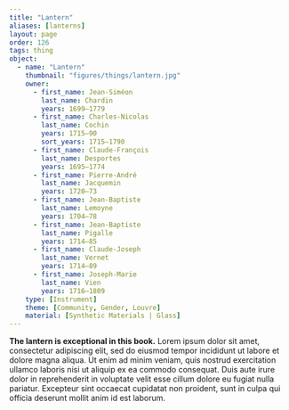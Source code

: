 ```yaml
---
title: "Lantern"
aliases: [lanterns]
layout: page
order: 126
tags: thing
object:
  - name: "Lantern"
    thumbnail: "figures/things/lantern.jpg"
    owner:
      - first_name: Jean-Siméon
        last_name: Chardin
        years: 1699–1779
      - first_name: Charles-Nicolas
        last_name: Cochin
        years: 1715–90
        sort_years: 1715–1790
      - first_name: Claude-François
        last_name: Desportes
        years: 1695–1774
      - first_name: Pierre-André
        last_name: Jacquemin
        years: 1720–73
      - first_name: Jean-Baptiste
        last_name: Lemoyne
        years: 1704–78
      - first_name: Jean-Baptiste
        last_name: Pigalle
        years: 1714–85
      - first_name: Claude-Joseph
        last_name: Vernet
        years: 1714–89
      - first_name: Joseph-Marie
        last_name: Vien
        years: 1716–1809
    type: [Instrument]
    theme: [Community, Gender, Louvre]
    material: [Synthetic Materials | Glass]
---
```


**The lantern is exceptional in this book.** Lorem ipsum dolor sit amet, consectetur adipiscing elit, sed do eiusmod tempor incididunt ut labore et dolore magna aliqua. Ut enim ad minim veniam, quis nostrud exercitation ullamco laboris nisi ut aliquip ex ea commodo consequat. Duis aute irure dolor in reprehenderit in voluptate velit esse cillum dolore eu fugiat nulla pariatur. Excepteur sint occaecat cupidatat non proident, sunt in culpa qui officia deserunt mollit anim id est laborum.